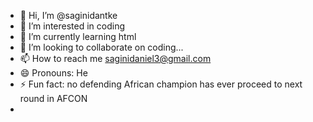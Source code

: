 - 👋 Hi, I’m @saginidantke
- 👀 I’m interested in coding 
- 🌱 I’m currently learning html 
- 💞️ I’m looking to collaborate on coding...
- 📫 How to reach me saginidaniel3@gmail.com
- 😄 Pronouns: He
- ⚡ Fun fact: no defending African champion has ever proceed to next round in AFCON
- 

<!---
saginidantke/saginidantke is a ✨ special ✨ repository because its `README.md` (this file) appears on your GitHub profile.
You can click the Preview link to take a look at your changes.
--->
